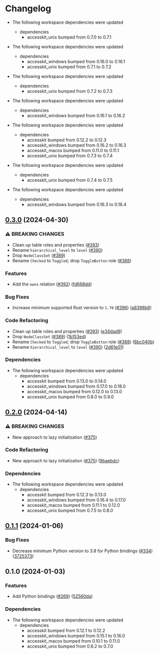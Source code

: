 # Changelog

* The following workspace dependencies were updated
  * dependencies
    * accesskit_unix bumped from 0.7.0 to 0.7.1

* The following workspace dependencies were updated
  * dependencies
    * accesskit_windows bumped from 0.16.0 to 0.16.1
    * accesskit_unix bumped from 0.7.1 to 0.7.2

* The following workspace dependencies were updated
  * dependencies
    * accesskit_unix bumped from 0.7.2 to 0.7.3

* The following workspace dependencies were updated
  * dependencies
    * accesskit_windows bumped from 0.16.1 to 0.16.2

* The following workspace dependencies were updated
  * dependencies
    * accesskit bumped from 0.12.2 to 0.12.3
    * accesskit_windows bumped from 0.16.2 to 0.16.3
    * accesskit_macos bumped from 0.11.0 to 0.11.1
    * accesskit_unix bumped from 0.7.3 to 0.7.4

* The following workspace dependencies were updated
  * dependencies
    * accesskit_unix bumped from 0.7.4 to 0.7.5

* The following workspace dependencies were updated
  * dependencies
    * accesskit_windows bumped from 0.16.3 to 0.16.4

## [0.3.0](https://github.com/AccessKit/accesskit/compare/accesskit_python-v0.2.0...accesskit_python-v0.3.0) (2024-04-30)


### ⚠ BREAKING CHANGES

* Clean up table roles and properties ([#393](https://github.com/AccessKit/accesskit/issues/393))
* Rename `hierarchical_level` to `level` ([#390](https://github.com/AccessKit/accesskit/issues/390))
* Drop `NodeClassSet` ([#389](https://github.com/AccessKit/accesskit/issues/389))
* Rename `Checked` to `Toggled`; drop `ToggleButton` role ([#388](https://github.com/AccessKit/accesskit/issues/388))

### Features

* Add the `owns` relation ([#392](https://github.com/AccessKit/accesskit/issues/392)) ([fd668dd](https://github.com/AccessKit/accesskit/commit/fd668ddc4b64cb05ab3600972b3d3823a037f2d5))


### Bug Fixes

* Increase minimum supported Rust version to `1.70` ([#396](https://github.com/AccessKit/accesskit/issues/396)) ([a8398b8](https://github.com/AccessKit/accesskit/commit/a8398b847aa003de91042ac45e33126fc2cae053))


### Code Refactoring

* Clean up table roles and properties ([#393](https://github.com/AccessKit/accesskit/issues/393)) ([e34dad9](https://github.com/AccessKit/accesskit/commit/e34dad94448a5321ece9def3f2e054aa5f62dd79))
* Drop `NodeClassSet` ([#389](https://github.com/AccessKit/accesskit/issues/389)) ([1b153ed](https://github.com/AccessKit/accesskit/commit/1b153ed51f8421cdba2dc98beca2e8f5f8c781bc))
* Rename `Checked` to `Toggled`; drop `ToggleButton` role ([#388](https://github.com/AccessKit/accesskit/issues/388)) ([6bc040b](https://github.com/AccessKit/accesskit/commit/6bc040b7cf75cdbd6a019cc380d8dbce804b3c81))
* Rename `hierarchical_level` to `level` ([#390](https://github.com/AccessKit/accesskit/issues/390)) ([2d61e01](https://github.com/AccessKit/accesskit/commit/2d61e01fffff1265b348c141715f6f9b6fe4081b))


### Dependencies

* The following workspace dependencies were updated
  * dependencies
    * accesskit bumped from 0.13.0 to 0.14.0
    * accesskit_windows bumped from 0.17.0 to 0.18.0
    * accesskit_macos bumped from 0.12.0 to 0.13.0
    * accesskit_unix bumped from 0.8.0 to 0.9.0

## [0.2.0](https://github.com/AccessKit/accesskit/compare/accesskit_python-v0.1.8...accesskit_python-v0.2.0) (2024-04-14)


### ⚠ BREAKING CHANGES

* New approach to lazy initialization ([#375](https://github.com/AccessKit/accesskit/issues/375))

### Code Refactoring

* New approach to lazy initialization ([#375](https://github.com/AccessKit/accesskit/issues/375)) ([9baebdc](https://github.com/AccessKit/accesskit/commit/9baebdceed7300389b6768815d7ae48f1ce401e4))


### Dependencies

* The following workspace dependencies were updated
  * dependencies
    * accesskit bumped from 0.12.3 to 0.13.0
    * accesskit_windows bumped from 0.16.4 to 0.17.0
    * accesskit_macos bumped from 0.11.1 to 0.12.0
    * accesskit_unix bumped from 0.7.5 to 0.8.0

## [0.1.1](https://github.com/AccessKit/accesskit/compare/accesskit_python-v0.1.0...accesskit_python-v0.1.1) (2024-01-06)


### Bug Fixes

* Decrease minimum Python version to 3.8 for Python bindings ([#334](https://github.com/AccessKit/accesskit/issues/334)) ([3725373](https://github.com/AccessKit/accesskit/commit/3725373658bf2475cf3e1341b2e5fcefada576bd))

## 0.1.0 (2024-01-03)


### Features

* Add Python bindings ([#269](https://github.com/AccessKit/accesskit/issues/269)) ([52560da](https://github.com/AccessKit/accesskit/commit/52560da1c1480f1a37a27906b24b518a5fa03249))


### Dependencies

* The following workspace dependencies were updated
  * dependencies
    * accesskit bumped from 0.12.1 to 0.12.2
    * accesskit_windows bumped from 0.15.1 to 0.16.0
    * accesskit_macos bumped from 0.10.1 to 0.11.0
    * accesskit_unix bumped from 0.6.2 to 0.7.0
